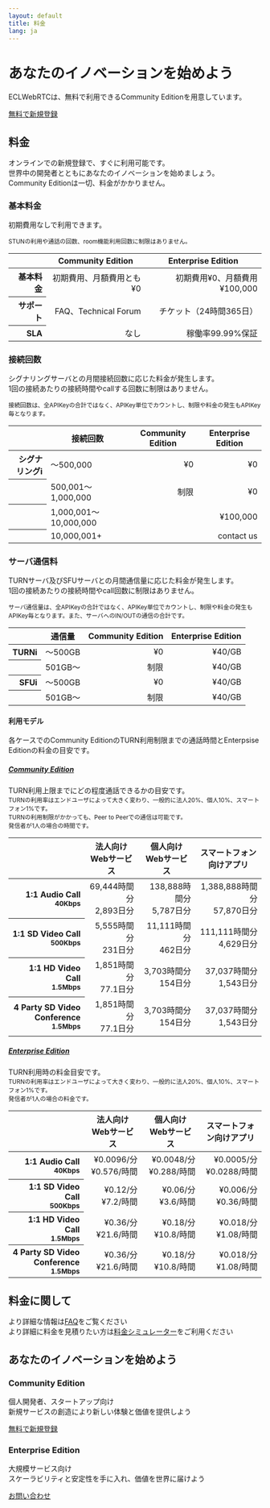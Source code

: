 ```yaml
---
layout: default
title: 料金
lang: ja
---
```


<div class="jumbotron">
  <h1 class="display-4">あなたのイノベーションを始めよう</h1>
  <p class="lead">ECLWebRTCは、無料で利用できるCommunity Editionを用意しています。</p>
  <p class="lead">
  <a class="btn btn-primary btn-lg" href="#" role="button">無料で新規登録</a>
  </p>
</div>


## 料金

オンラインでの新規登録で、すぐに利用可能です。<br>
世界中の開発者とともにあなたのイノベーションを始めましょう。<br>
Community Editionは一切、料金がかかりません。

### 基本料金

初期費用なしで利用できます。  

<small class="text-muted">STUNの利用や通話の回数、room機能利用回数に制限はありません。</small>

<table class="table table-sm">
  <thead>
    <tr>
      <th></th>
      <th class="text-right">Community Edition</th>
      <th class="text-right">Enterprise Edition</th>
    </tr>
  </thead>
    <tbody align="right">
      <tr>
        <th scope="row">基本料金</th>
        <td>初期費用、月額費用とも¥0</td>
        <td>初期費用¥0、月額費用¥100,000</td>
      </tr>
      <tr>
        <th scope="row">サポート</th>
        <td>FAQ、Technical Forum</td>
        <td>チケット（24時間365日）</td>
      </tr>
      <tr>
        <th scope="row">SLA</th>
        <td>なし</td>
        <td>稼働率99.99%保証</td>
    </tr>
  </tbody>
</table>

### 接続回数

シグナリングサーバとの月間接続回数に応じた料金が発生します。<br>
1回の接続あたりの接続時間やcallする回数に制限はありません。

<small class="text-muted">接続回数は、全APIKeyの合計ではなく、APIKey単位でカウントし、制限や料金の発生もAPIKey毎となります。</small>

<table class="table table-sm">
<thead>
  <tr>
    <th></th>
    <th>接続回数</th>
    <th class="text-right">Community Edition</th>
    <th class="text-right">Enterprise Edition</th>
  </tr>
</thead>
<tbody align="right">
  <tr>
    <th scope="row">シグナリング<span class="badge badge-pill badge-info" data-toggle="tooltip" data-placement="top" title="シグナリング: 端末間で通信を行う際に、シグナリングサーバを介してお互いのIPアドレスやコーデックなど情報の交換を行います。">i</span></th>
    <td align="left">〜500,000</td>
    <td>¥0</td>
    <td>¥0</td>
  </tr>
  <tr>
    <th scope="row"></th>
    <td align="left">500,001〜1,000,000</td>
    <td>制限</td>
    <td>¥0</td>
  </tr>
  <tr>
    <th scope="row"></th>
    <td align="left">1,000,001〜10,000,000</td>
    <td></td>
    <td>¥100,000</td>
  </tr>
  <tr>
    <th scope="row"></th>
    <td align="left">10,000,001+</td>
    <td></td>
    <td>contact us</td>
  </tr>
</tbody>
</table>


### サーバ通信料

TURNサーバ及びSFUサーバとの月間通信量に応じた料金が発生します。<br>
1回の接続あたりの接続時間やcall回数に制限はありません。

<small class="text-muted">サーバ通信量は、全APIKeyの合計ではなく、APIKey単位でカウントし、制限や料金の発生もAPIKey毎となります。また、サーバへのIN/OUTの通信の合計です。</small>

<table class="table table-sm">
<thead>
  <tr>
    <th></th>
    <th>通信量</th>
    <th class="text-right">Community Edition</th>
    <th class="text-right">Enterprise Edition</th>
  </tr>
</thead>
<tbody align="right">
  <tr>
    <th scope="row">TURN<span class="badge badge-pill badge-info" data-toggle="tooltip" data-placement="top" title="TURN: Peer to Peerでの通信が確立できない環境で、TURNサーバを中継することによりNAT越えを実現します。">i</span></th>
    <td align="left">〜500GB</td>
    <td>¥0</td>
    <td>¥40/GB</td>
  </tr>
  <tr>
    <th scope="row"></th>
    <td align="left">501GB〜</td>
    <td>制限</td>
    <td>¥40/GB</td>
  </tr>
  <tr>
    <th scope="row">SFU<span class="badge badge-pill badge-info" data-toggle="tooltip" data-placement="top" title="SFU: 映像の送信をSFUサーバが代行することで、端末のCPUやネットワーク負荷を抑え、多人数での通話や配信を実現します。">i</span></th>
    <td align="left">〜500GB</td>
    <td>¥0</td>
    <td>¥40/GB</td>
  </tr>
  <tr>
    <th scope="row"></th>
    <td align="left">501GB〜</td>
    <td>制限</td>
    <td>¥40/GB</td>
  </tr>
</tbody>
</table>


#### 利用モデル
各ケースでのCommunity EditionのTURN利用制限までの通話時間とEnterpsise Editionの料金の目安です。




<div id="accordion" role="tablist" aria-multiselectable="true">
  <div class="card">
    <div class="card-header" role="tab" id="headingOne">
      <h5 class="mb-0">
        <a data-toggle="collapse" data-parent="#accordion" href="#collapseOne" aria-expanded="true" aria-controls="collapseOne">
          Community Edition
        </a>
      </h5>
    </div>
    <div id="collapseOne" class="collapse show" role="tabpanel" aria-labelledby="headingOne">
      <div class="card-block">
        TURN利用上限までにどの程度通話できるかの目安です。<br>
        <small class="text-muted">TURNの利用率はエンドユーザによって大きく変わり、一般的に法人20%、個人10%、スマートフォン1%です。<br>TURNの利用制限がかかっても、Peer to Peerでの通信は可能です。<br>発信者が1人の場合の時間です。</small>
        <table class="table table-sm">
        <thead>
          <tr>
            <th></th>
            <th class="text-right">法人向けWebサービス</th>
            <th class="text-right">個人向けWebサービス</th>
            <th class="text-right">スマートフォン向けアプリ</th>
          </tr>
        </thead>
        <tbody align="right">
          <tr>
            <th scope="row">1:1 Audio Call<br><small>40Kbps</small></th>
            <td>69,444時間分<br>2,893日分</td>
            <td>138,888時間分<br>5,787日分</td>
            <td>1,388,888時間分<br>57,870日分</td>
          </tr>
          <tr>
            <th scope="row">1:1 SD Video Call<br><small>500Kbps</small></th>
            <td>5,555時間分<br>231日分</td>
            <td>11,111時間分<br>462日分</td>
            <td>111,111時間分<br>4,629日分</td>
          </tr>
          <tr>
            <th scope="row">1:1 HD Video Call<br><small>1.5Mbps</small></th>
            <td>1,851時間分<br>77.1日分</td>
            <td>3,703時間分<br>154日分</td>
            <td>37,037時間分<br>1,543日分</td>
          </tr>
          <tr>
            <th scope="row">4 Party SD Video Conference<br><small>1.5Mbps</small></th>
            <td>1,851時間分<br>77.1日分</td>
            <td>3,703時間分<br>154日分</td>
            <td>37,037時間分<br>1,543日分</td>
          </tr>
        </tbody>
        </table>
      </div>
    </div>
  </div>
  <div class="card">
    <div class="card-header" role="tab" id="headingTwo">
      <h5 class="mb-0">
        <a class="collapsed" data-toggle="collapse" data-parent="#accordion" href="#collapseTwo" aria-expanded="false" aria-controls="collapseTwo">
          Enterprise Edition
        </a>
      </h5>
    </div>
    <div id="collapseTwo" class="collapse" role="tabpanel" aria-labelledby="headingTwo">
      <div class="card-block">
        TURN利用時の料金目安です。<br>
        <small class="text-muted">TURNの利用率はエンドユーザによって大きく変わり、一般的に法人20%、個人10%、スマートフォン1%です。<br>発信者が1人の場合の料金です。</small>
        <table class="table table-sm">
        <thead>
          <tr>
            <th></th>
            <th class="text-right">法人向けWebサービス</th>
            <th class="text-right">個人向けWebサービス</th>
            <th class="text-right">スマートフォン向けアプリ</th>
          </tr>
        </thead>
        <tbody align="right">
          <tr>
            <th scope="row">1:1 Audio Call<br><small>40Kbps</small></th>
            <td>¥0.0096/分<br>¥0.576/時間</td>
            <td>¥0.0048/分<br>¥0.288/時間</td>
            <td>¥0.0005/分<br>¥0.0288/時間</td>
          </tr>
          <tr>
            <th scope="row">1:1 SD Video Call<br><small>500Kbps</small></th>
            <td>¥0.12/分<br>¥7.2/時間</td>
            <td>¥0.06/分<br>¥3.6/時間</td>
            <td>¥0.006/分<br>¥0.36/時間</td>
          </tr>
          <tr>
            <th scope="row">1:1 HD Video Call<br><small>1.5Mbps</small></th>
            <td>¥0.36/分<br>¥21.6/時間</td>
            <td>¥0.18/分<br>¥10.8/時間</td>
            <td>¥0.018/分<br>¥1.08/時間</td>
          </tr>
          <tr>
            <th scope="row">4 Party SD Video Conference<br><small>1.5Mbps</small></th>
            <td>¥0.36/分<br>¥21.6/時間</td>
            <td>¥0.18/分<br>¥10.8/時間</td>
            <td>¥0.018/分<br>¥1.08/時間</td>
          </tr>
        </tbody>
        </table>
      </div>
    </div>
  </div>
</div>

## 料金に関して
より詳細な情報は[FAQ]()をご覧ください<br>
より詳細に料金を見積りたい方は[料金シミュレーター]()をご利用ください

## あなたのイノベーションを始めよう

<div class="row">
  <div class="col-sm-6">
  <div class="card">
    <div class="card-block">
      <h3 class="card-title">Community Edition</h3>
      <p class="card-text">個人開発者、スタートアップ向け<br>新規サービスの創造により新しい体験と価値を提供しよう</p>
      <a href="#" class="btn btn-primary">無料で新規登録</a>
    </div>
  </div>
  </div>
  <div class="col-sm-6">
    <div class="card">
      <div class="card-block">
        <h3 class="card-title">Enterprise Edition</h3>
        <p class="card-text">大規模サービス向け<br>スケーラビリティと安定性を手に入れ、価値を世界に届けよう</p>
        <a href="./contactus.html" class="btn btn-outline-primary">お問い合わせ</a>
      </div>
    </div>
  </div>
</div>


